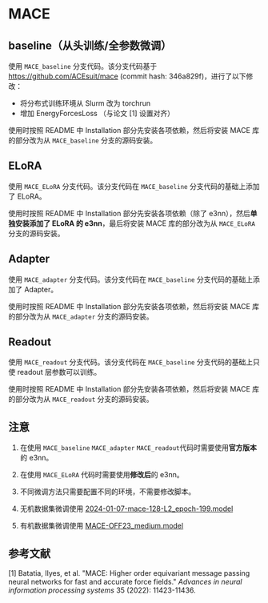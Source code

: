 # MACE

## baseline（从头训练/全参数微调）

使用 `MACE_baseline` 分支代码。该分支代码基于 https://github.com/ACEsuit/mace (commit hash: 346a829f)，进行了以下修改：

- 将分布式训练环境从 Slurm 改为 torchrun
- 增加 EnergyForcesLoss （与论文 [1] 设置对齐）

使用时按照 README 中 Installation 部分先安装各项依赖，然后将安装 MACE 库的部分改为从 `MACE_baseline` 分支的源码安装。

## ELoRA

使用 `MACE_ELoRA` 分支代码。该分支代码在 `MACE_baseline` 分支代码的基础上添加了 ELoRA。

使用时按照 README 中 Installation 部分先安装各项依赖（除了 e3nn），然后**单独安装添加了 ELoRA 的 e3nn**，最后将安装 MACE 库的部分改为从 `MACE_ELoRA` 分支的源码安装。

## Adapter

使用 `MACE_adapter` 分支代码。该分支代码在 `MACE_baseline` 分支代码的基础上添加了 Adapter。

使用时按照 README 中 Installation 部分先安装各项依赖，然后将安装 MACE 库的部分改为从 `MACE_adapter` 分支的源码安装。

## Readout

使用 `MACE_readout` 分支代码。该分支代码在 `MACE_baseline` 分支代码的基础上只使 readout 层参数可以训练。

使用时按照 README 中 Installation 部分先安装各项依赖，然后将安装 MACE 库的部分改为从 `MACE_readout` 分支的源码安装。

## 注意

1. 在使用 `MACE_baseline` `MACE_adapter` `MACE_readout`代码时需要使用**官方版本**的 e3nn。

2. 在使用 `MACE_ELoRA` 代码时需要使用**修改后**的 e3nn。

3. 不同微调方法只需要配置不同的环境，不需要修改脚本。

4. 无机数据集微调使用 [2024-01-07-mace-128-L2_epoch-199.model](https://github.com/ACEsuit/mace-foundations/releases/download/mace_mp_0/2024-01-07-mace-128-L2_epoch-199.model)

5. 有机数据集微调使用 [MACE-OFF23_medium.model](https://github.com/ACEsuit/mace-off/blob/main/mace_off23/MACE-OFF23_medium.model)

## 参考文献

[1] Batatia, Ilyes, et al. "MACE: Higher order equivariant message passing neural networks for fast and accurate force fields." *Advances in neural information processing systems* 35 (2022): 11423-11436.